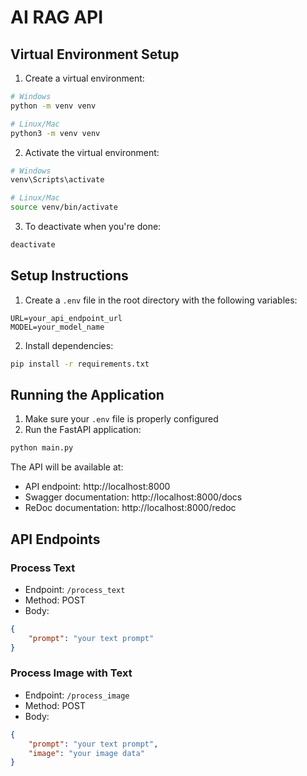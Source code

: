 # AI RAG API

## Virtual Environment Setup

1. Create a virtual environment:
```bash
# Windows
python -m venv venv

# Linux/Mac
python3 -m venv venv
```

2. Activate the virtual environment:
```bash
# Windows
venv\Scripts\activate

# Linux/Mac
source venv/bin/activate
```

3. To deactivate when you're done:
```bash
deactivate
```

## Setup Instructions

1. Create a `.env` file in the root directory with the following variables:
```
URL=your_api_endpoint_url
MODEL=your_model_name
```

2. Install dependencies:
```bash
pip install -r requirements.txt
```

## Running the Application

1. Make sure your `.env` file is properly configured
2. Run the FastAPI application:
```bash
python main.py
```

The API will be available at:
- API endpoint: http://localhost:8000
- Swagger documentation: http://localhost:8000/docs
- ReDoc documentation: http://localhost:8000/redoc

## API Endpoints

### Process Text
- Endpoint: `/process_text`
- Method: POST
- Body:
```json
{
    "prompt": "your text prompt"
}
```

### Process Image with Text
- Endpoint: `/process_image`
- Method: POST
- Body:
```json
{
    "prompt": "your text prompt",
    "image": "your image data"
}
```

